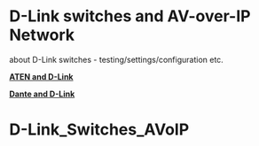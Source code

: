 # D-Link switches and AV-over-IP Network
about D-Link switches - testing/settings/configuration etc.

[**ATEN and D-Link**](https://github.com/yaraslav/Setting_of_D-Link_switches/blob/main/D-Link%20and%20ATEN%20AVoIP.md)

[**Dante and D-Link**](https://github.com/yaraslav/Setting_of_D-Link_switches/blob/main/Dlink%20and%20Dante%20AVoIP%20devices.md)

# D-Link_Switches_AVoIP
